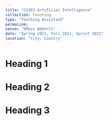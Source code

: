 ```yaml
---
title: "CS383 Artificial Intelligence"
collection: teaching
type: "Teaching Assistant"
permalink: 
venue: "UMass Amherst"
date: "Spring 2021, Fall 2021, Sprint 2022"
location: "City, Country"
---
```


Heading 1
======

Heading 2
======

Heading 3
======
